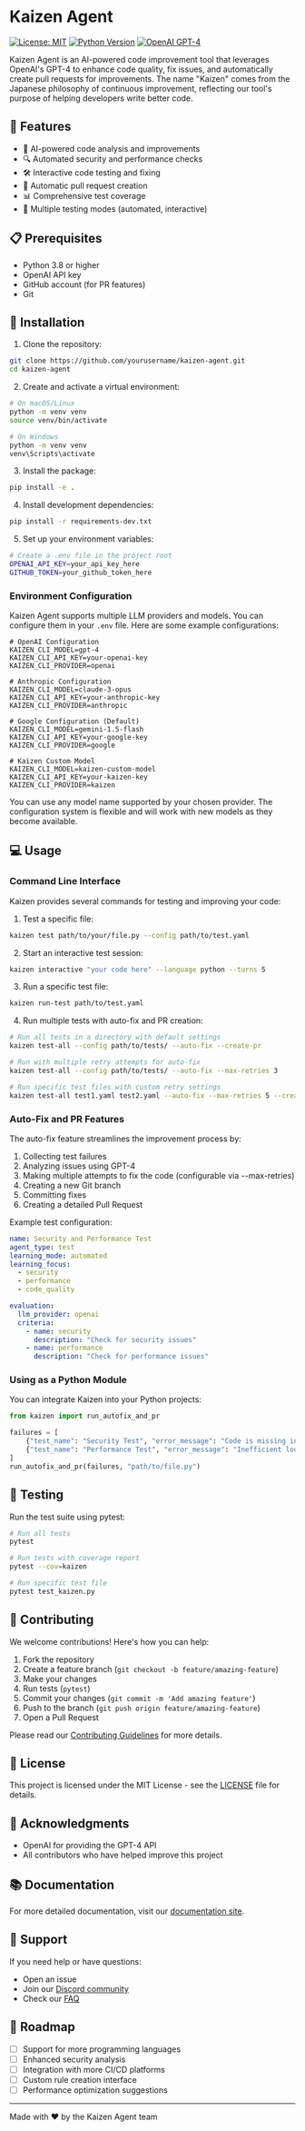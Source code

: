 # Kaizen Agent

[![License: MIT](https://img.shields.io/badge/License-MIT-yellow.svg)](https://opensource.org/licenses/MIT)
[![Python Version](https://img.shields.io/badge/python-3.8%2B-blue)](https://www.python.org/downloads/)
[![OpenAI GPT-4](https://img.shields.io/badge/OpenAI-GPT--4-purple)](https://openai.com/gpt-4)

Kaizen Agent is an AI-powered code improvement tool that leverages OpenAI's GPT-4 to enhance code quality, fix issues, and automatically create pull requests for improvements. The name "Kaizen" comes from the Japanese philosophy of continuous improvement, reflecting our tool's purpose of helping developers write better code.

## 🌟 Features

- 🤖 AI-powered code analysis and improvements
- 🔍 Automated security and performance checks
- 🛠️ Interactive code testing and fixing
- 🔄 Automatic pull request creation
- 📊 Comprehensive test coverage
- 🎯 Multiple testing modes (automated, interactive)

## 📋 Prerequisites

- Python 3.8 or higher
- OpenAI API key
- GitHub account (for PR features)
- Git

## 🚀 Installation

1. Clone the repository:
```bash
git clone https://github.com/yourusername/kaizen-agent.git
cd kaizen-agent
```

2. Create and activate a virtual environment:
```bash
# On macOS/Linux
python -m venv venv
source venv/bin/activate

# On Windows
python -m venv venv
venv\Scripts\activate
```

3. Install the package:
```bash
pip install -e .
```

4. Install development dependencies:
```bash
pip install -r requirements-dev.txt
```

5. Set up your environment variables:
```bash
# Create a .env file in the project root
OPENAI_API_KEY=your_api_key_here
GITHUB_TOKEN=your_github_token_here
```

### Environment Configuration

Kaizen Agent supports multiple LLM providers and models. You can configure them in your `.env` file. Here are some example configurations:

```env
# OpenAI Configuration
KAIZEN_CLI_MODEL=gpt-4
KAIZEN_CLI_API_KEY=your-openai-key
KAIZEN_CLI_PROVIDER=openai

# Anthropic Configuration
KAIZEN_CLI_MODEL=claude-3-opus
KAIZEN_CLI_API_KEY=your-anthropic-key
KAIZEN_CLI_PROVIDER=anthropic

# Google Configuration (Default)
KAIZEN_CLI_MODEL=gemini-1.5-flash
KAIZEN_CLI_API_KEY=your-google-key
KAIZEN_CLI_PROVIDER=google

# Kaizen Custom Model
KAIZEN_CLI_MODEL=kaizen-custom-model
KAIZEN_CLI_API_KEY=your-kaizen-key
KAIZEN_CLI_PROVIDER=kaizen
```

You can use any model name supported by your chosen provider. The configuration system is flexible and will work with new models as they become available.

## 💻 Usage

### Command Line Interface

Kaizen provides several commands for testing and improving your code:

1. Test a specific file:
```bash
kaizen test path/to/your/file.py --config path/to/test.yaml
```

2. Start an interactive test session:
```bash
kaizen interactive "your code here" --language python --turns 5
```

3. Run a specific test file:
```bash
kaizen run-test path/to/test.yaml
```

4. Run multiple tests with auto-fix and PR creation:
```bash
# Run all tests in a directory with default settings
kaizen test-all --config path/to/tests/ --auto-fix --create-pr

# Run with multiple retry attempts for auto-fix
kaizen test-all --config path/to/tests/ --auto-fix --max-retries 3

# Run specific test files with custom retry settings
kaizen test-all test1.yaml test2.yaml --auto-fix --max-retries 5 --create-pr
```

### Auto-Fix and PR Features

The auto-fix feature streamlines the improvement process by:
1. Collecting test failures
2. Analyzing issues using GPT-4
3. Making multiple attempts to fix the code (configurable via --max-retries)
4. Creating a new Git branch
5. Committing fixes
6. Creating a detailed Pull Request

Example test configuration:
```yaml
name: Security and Performance Test
agent_type: test
learning_mode: automated
learning_focus:
  - security
  - performance
  - code_quality

evaluation:
  llm_provider: openai
  criteria:
    - name: security
      description: "Check for security issues"
    - name: performance
      description: "Check for performance issues"
```

### Using as a Python Module

You can integrate Kaizen into your Python projects:

```python
from kaizen import run_autofix_and_pr

failures = [
    {"test_name": "Security Test", "error_message": "Code is missing input validation"},
    {"test_name": "Performance Test", "error_message": "Inefficient loop found in line 24"}
]
run_autofix_and_pr(failures, "path/to/file.py")
```

## 🧪 Testing

Run the test suite using pytest:

```bash
# Run all tests
pytest

# Run tests with coverage report
pytest --cov=kaizen

# Run specific test file
pytest test_kaizen.py
```

## 🤝 Contributing

We welcome contributions! Here's how you can help:

1. Fork the repository
2. Create a feature branch (`git checkout -b feature/amazing-feature`)
3. Make your changes
4. Run tests (`pytest`)
5. Commit your changes (`git commit -m 'Add amazing feature'`)
6. Push to the branch (`git push origin feature/amazing-feature`)
7. Open a Pull Request

Please read our [Contributing Guidelines](CONTRIBUTING.md) for more details.

## 📝 License

This project is licensed under the MIT License - see the [LICENSE](LICENSE) file for details.

## 🙏 Acknowledgments

- OpenAI for providing the GPT-4 API
- All contributors who have helped improve this project

## 📚 Documentation

For more detailed documentation, visit our [documentation site](https://kaizen-agent.readthedocs.io/).

## 💬 Support

If you need help or have questions:
- Open an issue
- Join our [Discord community](https://discord.gg/kaizen-agent)
- Check our [FAQ](docs/FAQ.md)

## 🔄 Roadmap

- [ ] Support for more programming languages
- [ ] Enhanced security analysis
- [ ] Integration with more CI/CD platforms
- [ ] Custom rule creation interface
- [ ] Performance optimization suggestions

---

Made with ❤️ by the Kaizen Agent team